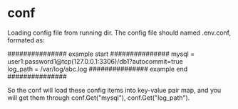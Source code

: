 # conf
Loading config file from running dir.
The config file should named .env.conf, formated as: 

############### example start ###############
mysql = user1:password1@tcp(127.0.0.1:3306)/db1?autocommit=true <br/>
log_path = /var/log/abc.log
############### example end   ###############

So the conf will load these config items into key-value pair map, and 
you will get them through conf.Get("mysql"), conf.Get("log_path").